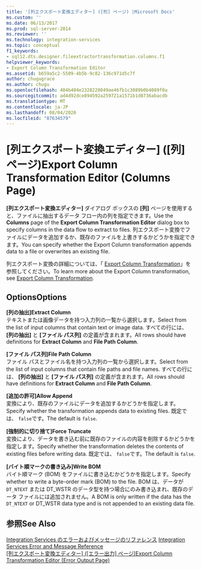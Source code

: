 ```yaml
---
title: '[列エクスポート変換エディター] ([列] ページ) |Microsoft Docs'
ms.custom: ''
ms.date: 06/13/2017
ms.prod: sql-server-2014
ms.reviewer: ''
ms.technology: integration-services
ms.topic: conceptual
f1_keywords:
- sql12.dts.designer.fileextractortransformation.columns.f1
helpviewer_keywords:
- Export Column Transformation Editor
ms.assetid: b659a5c2-5509-4b5b-9c82-136c971d5c7f
author: chugugrace
ms.author: chugu
ms.openlocfilehash: 404b404e2328228049ae46fb1c3089b0b4089f0a
ms.sourcegitcommit: ad4d92dce894592a259721a1571b1d8736abacdb
ms.translationtype: MT
ms.contentlocale: ja-JP
ms.lasthandoff: 08/04/2020
ms.locfileid: "87634579"
---
```

# <a name="export-column-transformation-editor-columns-page"></a><span data-ttu-id="bb6dd-102">[列エクスポート変換エディター] ([列] ページ)</span><span class="sxs-lookup"><span data-stu-id="bb6dd-102">Export Column Transformation Editor (Columns Page)</span></span>
  <span data-ttu-id="bb6dd-103">**[列エクスポート変換エディター]** ダイアログ ボックスの **[列]** ページを使用すると、ファイルに抽出するデータ フロー内の列を指定できます。</span><span class="sxs-lookup"><span data-stu-id="bb6dd-103">Use the **Columns** page of the **Export Column Transformation Editor** dialog box to specify columns in the data flow to extract to files.</span></span> <span data-ttu-id="bb6dd-104">列エクスポート変換でファイルにデータを追加するか、既存のファイルを上書きするかどうかを指定できます。</span><span class="sxs-lookup"><span data-stu-id="bb6dd-104">You can specify whether the Export Column transformation appends data to a file or overwrites an existing file.</span></span>  
  
 <span data-ttu-id="bb6dd-105">列エクスポート変換の詳細については、「 [Export Column Transformation](data-flow/transformations/export-column-transformation.md)」を参照してください。</span><span class="sxs-lookup"><span data-stu-id="bb6dd-105">To learn more about the Export Column transformation, see [Export Column Transformation](data-flow/transformations/export-column-transformation.md).</span></span>  
  
## <a name="options"></a><span data-ttu-id="bb6dd-106">Options</span><span class="sxs-lookup"><span data-stu-id="bb6dd-106">Options</span></span>  
 <span data-ttu-id="bb6dd-107">**[列の抽出]**</span><span class="sxs-lookup"><span data-stu-id="bb6dd-107">**Extract Column**</span></span>  
 <span data-ttu-id="bb6dd-108">テキストまたは画像データを持つ入力列の一覧から選択します。</span><span class="sxs-lookup"><span data-stu-id="bb6dd-108">Select from the list of input columns that contain text or image data.</span></span> <span data-ttu-id="bb6dd-109">すべての行には、 **[列の抽出]** と **[ファイル パス列]** の定義が含まれます。</span><span class="sxs-lookup"><span data-stu-id="bb6dd-109">All rows should have definitions for **Extract Column** and **File Path Column**.</span></span>  
  
 <span data-ttu-id="bb6dd-110">**[ファイル パス列]**</span><span class="sxs-lookup"><span data-stu-id="bb6dd-110">**File Path Column**</span></span>  
 <span data-ttu-id="bb6dd-111">ファイル パスとファイル名を持つ入力列の一覧から選択します。</span><span class="sxs-lookup"><span data-stu-id="bb6dd-111">Select from the list of input columns that contain file paths and file names.</span></span> <span data-ttu-id="bb6dd-112">すべての行には、 **[列の抽出]** と **[ファイル パス列]** の定義が含まれます。</span><span class="sxs-lookup"><span data-stu-id="bb6dd-112">All rows should have definitions for **Extract Column** and **File Path Column**.</span></span>  
  
 <span data-ttu-id="bb6dd-113">**[追加の許可]**</span><span class="sxs-lookup"><span data-stu-id="bb6dd-113">**Allow Append**</span></span>  
 <span data-ttu-id="bb6dd-114">変換により、既存のファイルにデータを追加するかどうかを指定します。</span><span class="sxs-lookup"><span data-stu-id="bb6dd-114">Specify whether the transformation appends data to existing files.</span></span> <span data-ttu-id="bb6dd-115">既定では、 `false`です。</span><span class="sxs-lookup"><span data-stu-id="bb6dd-115">The default is `false`.</span></span>  
  
 <span data-ttu-id="bb6dd-116">**[強制的に切り捨て]**</span><span class="sxs-lookup"><span data-stu-id="bb6dd-116">**Force Truncate**</span></span>  
 <span data-ttu-id="bb6dd-117">変換により、データを書き込む前に既存のファイルの内容を削除するかどうかを指定します。</span><span class="sxs-lookup"><span data-stu-id="bb6dd-117">Specify whether the transformation deletes the contents of existing files before writing data.</span></span> <span data-ttu-id="bb6dd-118">既定では、 `false`です。</span><span class="sxs-lookup"><span data-stu-id="bb6dd-118">The default is `false`.</span></span>  
  
 <span data-ttu-id="bb6dd-119">**[バイト順マークの書き込み]**</span><span class="sxs-lookup"><span data-stu-id="bb6dd-119">**Write BOM**</span></span>  
 <span data-ttu-id="bb6dd-120">バイト順マーク (BOM) をファイルに書き込むかどうかを指定します。</span><span class="sxs-lookup"><span data-stu-id="bb6dd-120">Specify whether to write a byte-order mark (BOM) to the file.</span></span> <span data-ttu-id="bb6dd-121">BOM は、データが `DT_NTEXT` または DT_WSTR のデータ型を持つ場合にのみ書き込まれ、既存のデータ ファイルには追加されません。</span><span class="sxs-lookup"><span data-stu-id="bb6dd-121">A BOM is only written if the data has the `DT_NTEXT` or DT_WSTR data type and is not appended to an existing data file.</span></span>  
  
## <a name="see-also"></a><span data-ttu-id="bb6dd-122">参照</span><span class="sxs-lookup"><span data-stu-id="bb6dd-122">See Also</span></span>  
 <span data-ttu-id="bb6dd-123">[Integration Services のエラーおよびメッセージのリファレンス](../../2014/integration-services/integration-services-error-and-message-reference.md) </span><span class="sxs-lookup"><span data-stu-id="bb6dd-123">[Integration Services Error and Message Reference](../../2014/integration-services/integration-services-error-and-message-reference.md) </span></span>  
 <span data-ttu-id="bb6dd-124">[[列エクスポート変換エディター] &#40;[エラー出力] ページ&#41;](../../2014/integration-services/export-column-transformation-editor-error-output-page.md)</span><span class="sxs-lookup"><span data-stu-id="bb6dd-124">[Export Column Transformation Editor &#40;Error Output Page&#41;](../../2014/integration-services/export-column-transformation-editor-error-output-page.md)</span></span>  
  
  
